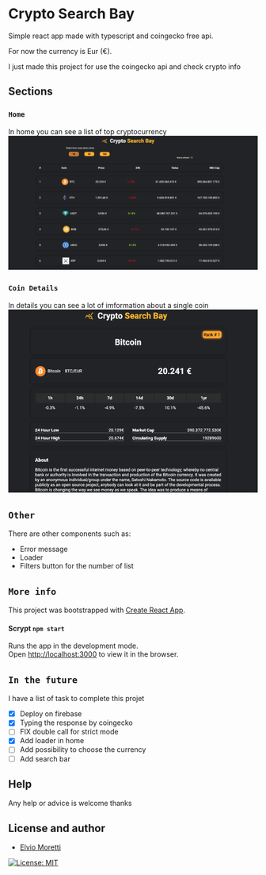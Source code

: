 # Crypto Search Bay
Simple react app made with typescript and coingecko free api.

For now the currency is Eur (€).

I just made this project for use the coingecko api and check crypto info

## Sections
###  `Home`
In home you can see a list of top cryptocurrency
![Alt text](./public/img/home.png "Optional title")

###  `Coin Details`
In details you can see a lot of imformation about a single coin
![Alt text](./public/img/details.png "Optional title")

## `Other`
There are other components such as:
 - Error message
 - Loader
 - Filters button for the number of list


## `More info`
This project was bootstrapped with [Create React App](https://github.com/facebook/create-react-app).

#### Scrypt `npm start`

Runs the app in the development mode.\
Open [http://localhost:3000](http://localhost:3000) to view it in the browser.

## `In the future`
I have a list of task to complete this projet 

 - [x] Deploy on firebase
 - [x] Typing the response by coingecko
 - [ ] FIX double call for strict mode
 - [x] Add loader in home
 - [ ] Add possibility to choose the currency
 - [ ] Add search bar
 
## Help

Any help or advice is welcome thanks
## License and author
- [Elvio Moretti](https://github.com/ecali)

[![License: MIT](https://img.shields.io/badge/License-MIT-yellow.svg)](https://opensource.org/licenses/MIT)
